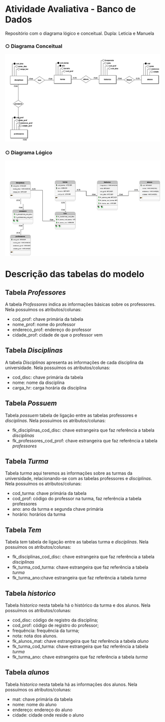 <h1>Atividade Avaliativa - Banco de Dados</h1>
<p> Repositório com o diagrama lógico e conceitual.
Dupla: Leticia e Manuela</p>

<h3>○ Diagrama Conceitual</h3>
<div align="center">
 <img src="https://github.com/Lettxys/Atividade.Avaliativa/blob/main/Conceitual_1.png?raw=true"/>
</div>

<h3>○ Diagrama Lógico</h3>
<div align="center">
 <img src="https://github.com/Lettxys/Atividade.Avaliativa/blob/main/DiagramaLogico.png?raw=true"/>
</div>

<h1>Descrição das tabelas do modelo</h1>
<h2>Tabela <i>Professores</i></h2>
A tabela <i>Professores</i> indica as informações básicas sobre os professores.
Nela possuímos os atributos/colunas:
<ul>
  <li>cod_prof: chave primária da tabela</li>
  <li>nome_prof: nome do professor</li>
  <li>endereco_prof: endereço do professor</li>
  <li>cidade_prof: cidade de que o professor vem</li>
</ul>

<h2>Tabela <i>Disciplinas</i></h2>
A tabela <i>Disciplinas</i> apresenta as informações de cada disciplina da universidade.
Nela possuímos os atributos/colunas:
<ul>
 <li>cod_disc: chave primária da tabela</li>
 <li>nome: nome da disciplina</li>
 <li>carga_hr: carga horária da disciplina</li>
</ul>

<h2>Tabela <i>Possuem</i></h2>
Tabela <i>possuem</i> tabela de ligação entre as tabelas </i>professores</i> e <i>disciplinas</i>.
Nela possuímos os atributos/colunas:
<ul>
  <li>fk_disciplinas_cod_disc: chave estrangeira que faz referência a tabela <i>disciplinas</i></li>
  <li>fk_professores_cod_prof: chave estrangeira que faz referência a tabela <i>professores</i> </li>
</ul>

<h2>Tabela <i>Turma</i></h2>
Tabela <i>turma</i> aqui teremos as informações sobre as turmas da universidade, relacionando-se com as tabelas </i>professores</i> e <i>disciplinas</i>.
Nela possuímos os atributos/colunas:
<ul>
 <li>cod_turma: chave primária da tabela</li>
 <li>cod_prof: código do professor na turma, faz referência a tabela </i>professores</i></li>
 <li>ano: ano da turma e segunda chave primária</li>
 <li>horário: horários da turma</li>
 </ul>
 
 <h2>Tabela <i>Tem</i></h2>
Tabela <i>tem</i> tabela de ligação entre as tabelas </i>turma</i> e <i>disciplinas</i>.
Nela possuímos os atributos/colunas:
<ul>
  <li>fk_disciplinas_cod_disc: chave estrangeira que faz referência a tabela <i>disciplinas</i></li>
  <li>fk_turma_cod_turma: chave estrangeira que faz referência a tabela <i>turma</i> </li>
  <li>fk_turma_ano:chave estrangeira que faz referência a tabela <i>turma</i></li>
</ul>

<h2>Tabela <i>historico</i></h2>
Tabela <i>historico</i> nesta tabela há o histórico da turma e dos alunos.
Nela possuímos os atributos/colunas:
<ul>
 <li>cod_disc: código de registro da disciplina;</li>
 <li>cod_prof: código de registro do professor;</li>
 <li>frequência: frequência da turma;</li>
 <li>nota: nota dos alunos.</li>
 <li>fk_alunos_mat: chave estrangeira que faz referência a tabela <i>aluno</i></li>
 <li>fk_turma_cod_turma: chave estrangeira que faz referência a tabela <i>turma</i></li>
 <li>fk_turma_ano: chave estrangeira que faz referência a tabela <i>turma</i></li>
</ul>

<h2>Tabela <i>alunos</i></h2>
Tabela <i>historico</i> nesta tabela há as informações dos alunos.
Nela possuímos os atributos/colunas:
<ul>
<li>mat: chave primária da tabela</li>
<li>nome: nome do aluno</li>
<li>endereço: endereço do aluno</li>
<li>cidade: cidade onde reside o aluno</li>
</ul>

